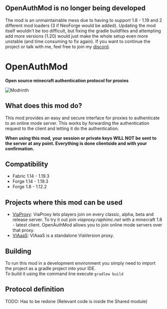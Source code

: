 ## OpenAuthMod is no longer being developed
The mod is an unmaintainable mess due to having to support 1.8 - 1.19 and 2 different mod loaders (3 if NeoForge would be added). Updating the mod itself wouldn't be too difficult, but fixing the gradle buildfiles and attempting add more versions (1.20) would just make the whole setup even more unstable (and time consuming to fix again).
If you want to continue the project or talk with me, feel free to join my [discord](https://discord.gg/dCzT9XHEWu).

# OpenAuthMod
**Open source minecraft authentication protocol for proxies**

![Modrinth](https://img.shields.io/modrinth/dt/Fb6XdDFr?label=Modrinth%20Downloads)

## What does this mod do?
This mod provides an easy and secure interface for proxies to authenticate to an online mode server. This works by forwarding the authentication request to the client and letting it do the authentication.

**When using this mod, your session or private keys WILL NOT be sent to the server at any point. Everything is done clientside and with your confirmation.**

## Compatibility
* Fabric 1.14 - 1.19.3
* Forge 1.14 - 1.19.3
* Forge 1.8 - 1.12.2

## Projects where this mod can be used
* [ViaProxy](https://github.com/RaphiMC/ViaProxy): ViaProxy lets players join on every classic, alpha, beta and release server. To try it out join *viaproxy.raphimc.net* with a minecraft 1.8 - latest client. OpenAuthMod allows you to join online mode servers over that proxy.
* [VIAaaS](https://github.com/ViaVersion/VIAaaS): VIAaaS is a standalone ViaVersion proxy.

## Building
To run this mod in a development environment you simply need to import the project as a gradle project into your IDE.\
To build it using the command line execute `gradlew build`

## Protocol definition
TODO: Has to be redone (Relevant code is inside the Shared module)
